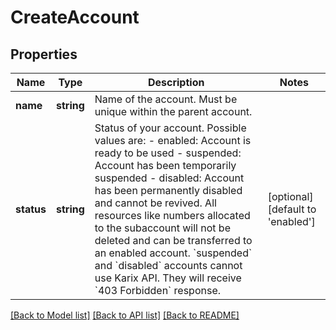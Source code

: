 # CreateAccount

## Properties
Name | Type | Description | Notes
------------ | ------------- | ------------- | -------------
**name** | **string** | Name of the account. Must be unique within the parent account. | 
**status** | **string** | Status of your account. Possible values are:   - enabled: Account is ready to be used   - suspended: Account has been temporarily suspended   - disabled: Account has been permanently disabled and             cannot be revived. All resources like numbers             allocated to the subaccount will not be deleted             and can be transferred to an enabled account.   &#x60;suspended&#x60; and &#x60;disabled&#x60; accounts cannot use Karix API. They will receive   &#x60;403 Forbidden&#x60; response. | [optional] [default to 'enabled']

[[Back to Model list]](../README.md#documentation-for-models) [[Back to API list]](../README.md#documentation-for-api-endpoints) [[Back to README]](../README.md)


